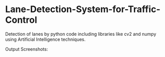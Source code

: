 # Lane-Detection-System-for-Traffic-Control
Detection of lanes by python code including libraries like cv2 and numpy  using Artificial Intelligence techniques.

Output Screenshots:

